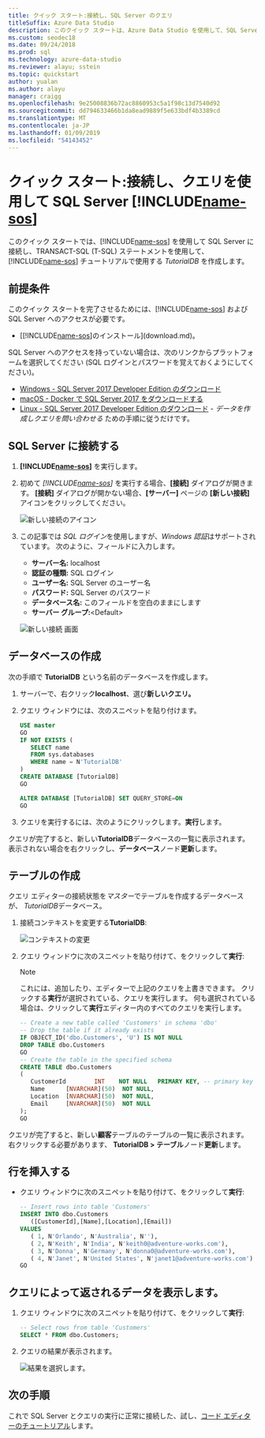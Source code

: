 ```yaml
---
title: クイック スタート:接続し、SQL Server のクエリ
titleSuffix: Azure Data Studio
description: このクイック スタートは、Azure Data Studio を使用して、SQL Server に接続し、クエリを実行する方法を示しています。
ms.custom: seodec18
ms.date: 09/24/2018
ms.prod: sql
ms.technology: azure-data-studio
ms.reviewer: alayu; sstein
ms.topic: quickstart
author: yualan
ms.author: alayu
manager: craigg
ms.openlocfilehash: 9e25008836b72ac8860953c5a1f98c13d7540d92
ms.sourcegitcommit: dd794633466b1da8ead9889f5e633bdf4b3389cd
ms.translationtype: MT
ms.contentlocale: ja-JP
ms.lasthandoff: 01/09/2019
ms.locfileid: "54143452"
---
```

# <a name="quickstart-connect-and-query-sql-server-using-includename-sosincludesname-sos-shortmd"></a>クイック スタート:接続し、クエリを使用して SQL Server [!INCLUDE[name-sos](../includes/name-sos-short.md)]
このクイック スタートでは、[!INCLUDE[name-sos](../includes/name-sos-short.md)] を使用して SQL Server に接続し、TRANSACT-SQL (T-SQL) ステートメントを使用して、[!INCLUDE[name-sos](../includes/name-sos-short.md)] チュートリアルで使用する *TutorialDB* を作成します。

## <a name="prerequisites"></a>前提条件

このクイック スタートを完了させるためには、[!INCLUDE[name-sos](../includes/name-sos-short.md)] および SQL Server へのアクセスが必要です。

- [[!INCLUDE[name-sos](../includes/name-sos-short.md)]のインストール](download.md)。

SQL Server へのアクセスを持っていない場合は、次のリンクからプラットフォームを選択してください (SQL ログインとパスワードを覚えておくようにしてください)。
- [Windows - SQL Server 2017 Developer Edition のダウンロード](https://www.microsoft.com/sql-server/sql-server-downloads)
- [macOS - Docker で SQL Server 2017 をダウンロードする](https://docs.microsoft.com/sql/linux/quickstart-install-connect-docker)
- [Linux - SQL Server 2017 Developer Edition のダウンロード](https://docs.microsoft.com/sql/linux/sql-server-linux-overview#install) - *データを作成しクエリを問い合わせる* ための手順に従うだけです。


## <a name="connect-to-a-sql-server"></a>SQL Server に接続する

   
1. **[!INCLUDE[name-sos](../includes/name-sos-short.md)]** を実行します。
1. 初めて *[!INCLUDE[name-sos](../includes/name-sos-short.md)]* を実行する場合、**[接続]** ダイアログが開きます。 **[接続]** ダイアログが開かない場合、**[サーバー]** ページの **[新しい接続]** アイコンをクリックしてください。
   
   ![新しい接続のアイコン](media/quickstart-sql-server/new-connection-icon.png)

1. この記事では *SQL ログイン*を使用しますが、*Windows 認証*はサポートされています。 次のように、フィールドに入力します。
 
    - **サーバー名:** localhost
    - **認証の種類:** SQL ログイン  
    - **ユーザー名:** SQL Server のユーザー名  
    - **パスワード:** SQL Server のパスワード  
    - **データベース名:** このフィールドを空白のままにします 
    - **サーバー グループ:**\<Default\>  

   ![新しい接続 画面](media/quickstart-sql-server/new-connection-screen.png)



## <a name="create-a-database"></a>データベースの作成

次の手順で **TutorialDB** という名前のデータベースを作成します。

1. サーバーで、右クリック**localhost**、選び**新しいクエリ。**
1. クエリ ウィンドウには、次のスニペットを貼り付けます。 

   ```sql
   USE master
   GO
   IF NOT EXISTS (
      SELECT name
      FROM sys.databases
      WHERE name = N'TutorialDB'
   )
   CREATE DATABASE [TutorialDB]
   GO

   ALTER DATABASE [TutorialDB] SET QUERY_STORE=ON
   GO
   ```
1. クエリを実行するには、次のようにクリックします。**実行**します。

クエリが完了すると、新しい**TutorialDB**データベースの一覧に表示されます。 表示されない場合を右クリックし、**データベース**ノード**更新**します。


## <a name="create-a-table"></a>テーブルの作成

クエリ エディターの接続状態を*マスター*でテーブルを作成するデータベースが、 *TutorialDB*データベース。 

1. 接続コンテキストを変更する**TutorialDB**:

   ![コンテキストの変更](media/quickstart-sql-server/change-context.png)



1. クエリ ウィンドウに次のスニペットを貼り付けて、をクリックして**実行**:

   > [!NOTE]
   > これには、追加したり、エディターで上記のクエリを上書きできます。 クリックする**実行**が選択されている、クエリを実行します。 何も選択されている場合は、クリックして**実行**エディター内のすべてのクエリを実行します。

   ```sql
   -- Create a new table called 'Customers' in schema 'dbo'
   -- Drop the table if it already exists
   IF OBJECT_ID('dbo.Customers', 'U') IS NOT NULL
   DROP TABLE dbo.Customers
   GO
   -- Create the table in the specified schema
   CREATE TABLE dbo.Customers
   (
      CustomerId        INT    NOT NULL   PRIMARY KEY, -- primary key column
      Name      [NVARCHAR](50)  NOT NULL,
      Location  [NVARCHAR](50)  NOT NULL,
      Email     [NVARCHAR](50)  NOT NULL
   );
   GO
   ```

クエリが完了すると、新しい**顧客**テーブルのテーブルの一覧に表示されます。 右クリックする必要があります、 **TutorialDB > テーブル**ノード**更新**します。

## <a name="insert-rows"></a>行を挿入する

- クエリ ウィンドウに次のスニペットを貼り付けて、をクリックして**実行**:

   ```sql
   -- Insert rows into table 'Customers'
   INSERT INTO dbo.Customers
      ([CustomerId],[Name],[Location],[Email])
   VALUES
      ( 1, N'Orlando', N'Australia', N''),
      ( 2, N'Keith', N'India', N'keith0@adventure-works.com'),
      ( 3, N'Donna', N'Germany', N'donna0@adventure-works.com'),
      ( 4, N'Janet', N'United States', N'janet1@adventure-works.com')
   GO
   ```



## <a name="view-the-data-returned-by-a-query"></a>クエリによって返されるデータを表示します。
1. クエリ ウィンドウに次のスニペットを貼り付けて、をクリックして**実行**:

   ```sql
   -- Select rows from table 'Customers'
   SELECT * FROM dbo.Customers;
   ```

1. クエリの結果が表示されます。

   ![結果を選択します。](media/quickstart-sql-server/select-results.png)


## <a name="next-steps"></a>次の手順
これで SQL Server とクエリの実行に正常に接続した、試し、[コード エディターのチュートリアル](tutorial-sql-editor.md)します。


